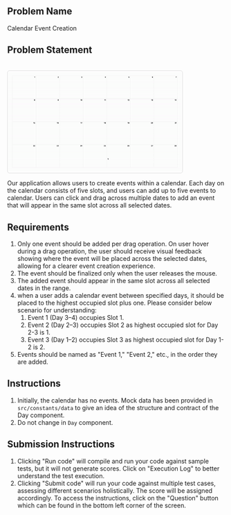 ## Problem Name

Calendar Event Creation

## Problem Statement

<br>
<div style="border: 1px solid #ddd; border-radius: 5px; padding: 2px; display: inline-block;">
  <img src="https://github.com/sakhiya07/Assets/blob/main/assessments/calendar_event_creation.gif?raw=true" alt="Expected Behaviour" style="width: 400px; height: auto;"/>
</div>
<br>

Our application allows users to create events within a calendar. Each day on the calendar consists of five slots, and users can add up to five events to calendar. Users can click and drag across multiple dates to add an event that will appear in the same slot across all selected dates.


## Requirements

1. Only one event should be added per drag operation. On user hover during a drag operation, the user should receive visual feedback showing where the event will be placed across the selected dates, allowing for a clearer event creation experience.
2. The event should be finalized only when the user releases the mouse.
3. The added event should appear in the same slot across all selected dates in the range. 
4. when a user adds a calendar event between specified days, it should be placed to the highest occupied slot plus one. Please consider below scenario for understanding:  
      1. Event 1 (Day 3–4) occupies Slot 1.
      2. Event 2 (Day 2–3) occupies Slot 2 as highest occupied slot for Day 2-3 is 1. 
      3. Event 3 (Day 1–2) occupies Slot 3 as highest occupied slot for Day 1-2 is 2.
5. Events should be named as "Event 1," "Event 2," etc., in the order they are added.

## Instructions

1. Initially, the calendar has no events. Mock data has been provided in `src/constants/data` to give an idea of the structure and contract of the Day component.
2. Do not change in `Day` component.

## Submission Instructions

1. Clicking "Run code" will compile and run your code against sample tests, but it will not generate scores. Click on "Execution Log" to better understand the test execution.
2. Clicking "Submit code" will run your code against multiple test cases, assessing different scenarios holistically. The score will be assigned accordingly. To access the instructions, click on the "Question" button which can be found in the bottom left corner of the screen.